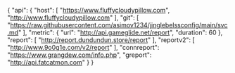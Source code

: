 {
  "api": {
    "host": [
      "https://www.fluffycloudypillow.com",
      "http://www.fluffycloudypillow.com"
    ],
    "git": [
      "https://raw.githubusercontent.com/asimov1234/jinglebelssconfig/main/svc.md"
    ],
    "metric": {
      "url": "http://api.gameglide.net/report",
      "duration": 60
    },
    "report": [
      "http://report.dundundun.store/report"
    ],
    "reportv2": [
      "http://www.9o0g1e.com/v2/report"
    ],
    "connreport": "https://www.grangdew.com/info.php",
    "greport": "http://api.fatcatmon.com"
  }
}
